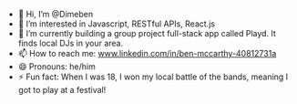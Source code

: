 - 👋 Hi, I’m @Dimeben
- 👀 I’m interested in Javascript, RESTful APIs, React.js
- 🌱 I’m currently building a group project full-stack app called Playd. It finds local DJs in your area.
- 📫 How to reach me: www.linkedin.com/in/ben-mccarthy-40812731a
- 😄 Pronouns: he/him
- ⚡ Fun fact: When I was 18, I won my local battle of the bands, meaning I got to play at a festival!

<!---
Dimeben/Dimeben is a ✨ special ✨ repository because its `README.md` (this file) appears on your GitHub profile.
You can click the Preview link to take a look at your changes.
--->
